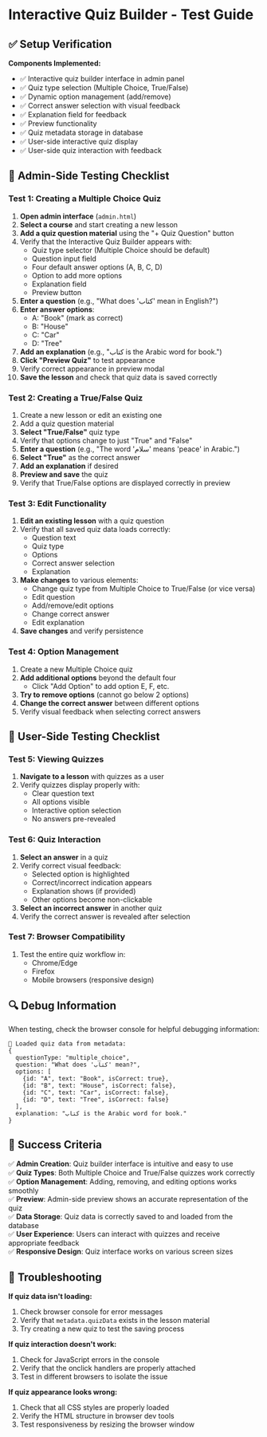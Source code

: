 # Interactive Quiz Builder - Test Guide

## ✅ Setup Verification

**Components Implemented:**
- ✅ Interactive quiz builder interface in admin panel
- ✅ Quiz type selection (Multiple Choice, True/False)
- ✅ Dynamic option management (add/remove)
- ✅ Correct answer selection with visual feedback
- ✅ Explanation field for feedback
- ✅ Preview functionality
- ✅ Quiz metadata storage in database
- ✅ User-side interactive quiz display
- ✅ User-side quiz interaction with feedback

## 🧪 Admin-Side Testing Checklist

### Test 1: Creating a Multiple Choice Quiz
1. **Open admin interface** (`admin.html`)
2. **Select a course** and start creating a new lesson
3. **Add a quiz question material** using the "+ Quiz Question" button
4. Verify that the Interactive Quiz Builder appears with:
   - Quiz type selector (Multiple Choice should be default)
   - Question input field
   - Four default answer options (A, B, C, D)
   - Option to add more options
   - Explanation field
   - Preview button
5. **Enter a question** (e.g., "What does 'كتاب' mean in English?")
6. **Enter answer options**:
   - A: "Book" (mark as correct)
   - B: "House"
   - C: "Car"
   - D: "Tree"
7. **Add an explanation** (e.g., "كتاب is the Arabic word for book.")
8. **Click "Preview Quiz"** to test appearance
9. Verify correct appearance in preview modal
10. **Save the lesson** and check that quiz data is saved correctly

### Test 2: Creating a True/False Quiz
1. Create a new lesson or edit an existing one
2. Add a quiz question material
3. **Select "True/False"** quiz type
4. Verify that options change to just "True" and "False"
5. **Enter a question** (e.g., "The word 'سلام' means 'peace' in Arabic.")
6. **Select "True"** as the correct answer
7. **Add an explanation** if desired
8. **Preview and save** the quiz
9. Verify that True/False options are displayed correctly in preview

### Test 3: Edit Functionality
1. **Edit an existing lesson** with a quiz question
2. Verify that all saved quiz data loads correctly:
   - Question text
   - Quiz type
   - Options
   - Correct answer selection
   - Explanation
3. **Make changes** to various elements:
   - Change quiz type from Multiple Choice to True/False (or vice versa)
   - Edit question
   - Add/remove/edit options
   - Change correct answer
   - Edit explanation
4. **Save changes** and verify persistence

### Test 4: Option Management
1. Create a new Multiple Choice quiz
2. **Add additional options** beyond the default four
   - Click "Add Option" to add option E, F, etc.
3. **Try to remove options** (cannot go below 2 options)
4. **Change the correct answer** between different options
5. Verify visual feedback when selecting correct answers

## 🧪 User-Side Testing Checklist

### Test 5: Viewing Quizzes
1. **Navigate to a lesson** with quizzes as a user
2. Verify quizzes display properly with:
   - Clear question text
   - All options visible
   - Interactive option selection
   - No answers pre-revealed

### Test 6: Quiz Interaction
1. **Select an answer** in a quiz
2. Verify correct visual feedback:
   - Selected option is highlighted
   - Correct/incorrect indication appears
   - Explanation shows (if provided)
   - Other options become non-clickable
3. **Select an incorrect answer** in another quiz
4. Verify the correct answer is revealed after selection

### Test 7: Browser Compatibility
1. Test the entire quiz workflow in:
   - Chrome/Edge
   - Firefox
   - Mobile browsers (responsive design)

## 🔍 Debug Information

When testing, check the browser console for helpful debugging information:

```
🎯 Loaded quiz data from metadata:
{
  questionType: "multiple_choice",
  question: "What does 'كتاب' mean?",
  options: [
    {id: "A", text: "Book", isCorrect: true},
    {id: "B", text: "House", isCorrect: false},
    {id: "C", text: "Car", isCorrect: false},
    {id: "D", text: "Tree", isCorrect: false}
  ],
  explanation: "كتاب is the Arabic word for book."
}
```

## 🎯 Success Criteria

✅ **Admin Creation**: Quiz builder interface is intuitive and easy to use  
✅ **Quiz Types**: Both Multiple Choice and True/False quizzes work correctly  
✅ **Option Management**: Adding, removing, and editing options works smoothly  
✅ **Preview**: Admin-side preview shows an accurate representation of the quiz  
✅ **Data Storage**: Quiz data is correctly saved to and loaded from the database  
✅ **User Experience**: Users can interact with quizzes and receive appropriate feedback  
✅ **Responsive Design**: Quiz interface works on various screen sizes

## 📝 Troubleshooting

**If quiz data isn't loading:**
1. Check browser console for error messages
2. Verify that `metadata.quizData` exists in the lesson material
3. Try creating a new quiz to test the saving process

**If quiz interaction doesn't work:**
1. Check for JavaScript errors in the console
2. Verify that the onclick handlers are properly attached
3. Test in different browsers to isolate the issue

**If quiz appearance looks wrong:**
1. Check that all CSS styles are properly loaded
2. Verify the HTML structure in browser dev tools
3. Test responsiveness by resizing the browser window